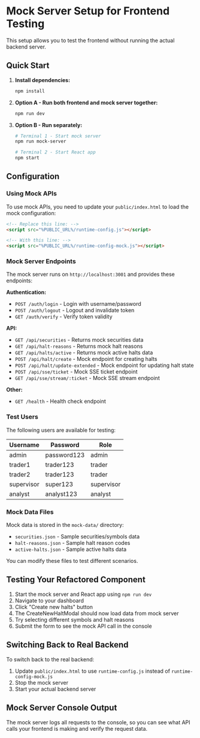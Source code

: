 # Mock Server Setup for Frontend Testing

This setup allows you to test the frontend without running the actual backend server.

## Quick Start

1. **Install dependencies:**
   ```bash
   npm install
   ```

2. **Option A - Run both frontend and mock server together:**
   ```bash
   npm run dev
   ```

3. **Option B - Run separately:**
   ```bash
   # Terminal 1 - Start mock server
   npm run mock-server
   
   # Terminal 2 - Start React app
   npm start
   ```

## Configuration

### Using Mock APIs
To use mock APIs, you need to update your `public/index.html` to load the mock configuration:

```html
<!-- Replace this line: -->
<script src="%PUBLIC_URL%/runtime-config.js"></script>

<!-- With this line: -->
<script src="%PUBLIC_URL%/runtime-config-mock.js"></script>
```

### Mock Server Endpoints
The mock server runs on `http://localhost:3001` and provides these endpoints:

**Authentication:**
- `POST /auth/login` - Login with username/password
- `POST /auth/logout` - Logout and invalidate token
- `GET /auth/verify` - Verify token validity

**API:**
- `GET /api/securities` - Returns mock securities data
- `GET /api/halt-reasons` - Returns mock halt reasons
- `GET /api/halts/active` - Returns mock active halts data  
- `POST /api/halt/create` - Mock endpoint for creating halts
- `POST /api/halt/update-extended` - Mock endpoint for updating halt state
- `POST /api/sse/ticket` - Mock SSE ticket endpoint
- `GET /api/sse/stream/:ticket` - Mock SSE stream endpoint

**Other:**
- `GET /health` - Health check endpoint

### Test Users
The following users are available for testing:

| Username | Password | Role |
|----------|----------|------|
| admin | password123 | admin |
| trader1 | trader123 | trader |
| trader2 | trader123 | trader |
| supervisor | super123 | supervisor |
| analyst | analyst123 | analyst |

### Mock Data Files
Mock data is stored in the `mock-data/` directory:

- `securities.json` - Sample securities/symbols data
- `halt-reasons.json` - Sample halt reason codes  
- `active-halts.json` - Sample active halts data

You can modify these files to test different scenarios.

## Testing Your Refactored Component

1. Start the mock server and React app using `npm run dev`
2. Navigate to your dashboard
3. Click "Create new halts" button
4. The CreateNewHaltModal should now load data from mock server
5. Try selecting different symbols and halt reasons
6. Submit the form to see the mock API call in the console

## Switching Back to Real Backend

To switch back to the real backend:

1. Update `public/index.html` to use `runtime-config.js` instead of `runtime-config-mock.js`
2. Stop the mock server
3. Start your actual backend server

## Mock Server Console Output

The mock server logs all requests to the console, so you can see what API calls your frontend is making and verify the request data.